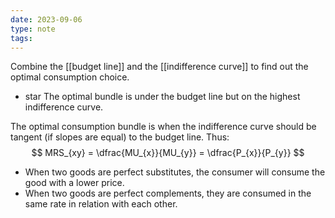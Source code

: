 ```yaml
---
date: 2023-09-06
type: note
tags: 
---
```


Combine the [[budget line]] and the [[indifference curve]] to find out the optimal consumption choice.
- star The optimal bundle is under the budget line but on the highest indifference curve.

The optimal consumption bundle is when the indifference curve should be tangent (if slopes are equal) to the budget line. Thus:
$$
MRS_{xy} = \dfrac{MU_{x}}{MU_{y}} = \dfrac{P_{x}}{P_{y}}
$$

- When two goods are perfect substitutes, the consumer will consume the good with a lower price.
- When two goods are perfect complements, they are consumed in the same rate in relation with each other.